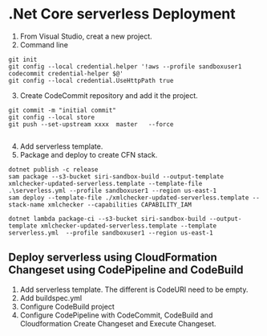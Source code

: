 # .Net Core serverless Deployment
1. From Visual Studio, creat a new project.
2. Command line

```
git init
git config --local credential.helper '!aws --profile sandboxuser1 codecommit credential-helper $@'   
git config --local credential.UseHttpPath true
```
3. Create CodeCommit repository and add it the project.

```
git commit -m "initial commit"
git config --local store
git push --set-upstream xxxx  master   --force


```

4. Add serverless template.
3. Package and deploy to create CFN stack.
```
dotnet publish -c release
sam package --s3-bucket siri-sandbox-build --output-template xmlchecker-updated-serverless.template --template-file .\serverless.yml --profile sandboxuser1 --region us-east-1
sam deploy --template-file ./xmlchecker-updated-serverless.template --stack-name xmlchecker --capabilities CAPABILITY_IAM

dotnet lambda package-ci --s3-bucket siri-sandbox-build --output-template xmlchecker-updated-serverless.template --template serverless.yml  --profile sandboxuser1 --region us-east-1
```
## Deploy serverless using CloudFormation Changeset using CodePipeline and CodeBuild

1. Add serverless template.  The different is CodeURI need to be empty.
2. Add buildspec.yml
3. Configure CodeBuild project
4. Configure CodePipeline with CodeCommit, CodeBuild and Cloudformation Create Changeset and Execute Changeset.



